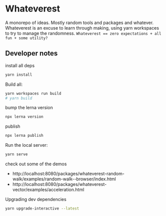 # Whateverest

A monorepo of ideas. Mostly random tools and packages and whatever. Whateverest is an excuse to learn through making, using yarn workspaces to try to manage the randomness. `Whateverest == zero expectations + all fun + some utility?`

## Developer notes

install all deps

```sh
yarn install
```

Build all:

```sh
yarn workspaces run build
# yarn build
```

bump the lerna version

```sh
npx lerna version
```

publish

```sh
npx lerna publish
```

Run the local server:

```sh
yarn serve
```

check out some of the demos

- http://localhost:8080/packages/whateverest-random-walk/examples/random-walk--browser/index.html
- http://localhost:8080/packages/whateverest-vector/examples/acceleration.html

Upgrading dev dependencies

```sh
yarn upgrade-interactive --latest
```
